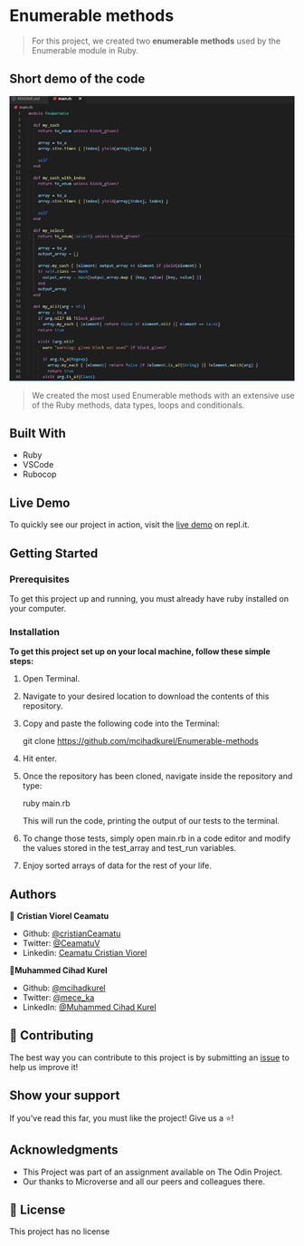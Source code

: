 # Enumerable methods

> For this project, we created two **enumerable methods** used by the Enumerable module in Ruby. 

## Short demo of the code
![screenshot](.github/app-screenshot.png)

> We created the most used Enumerable methods with an extensive use of the Ruby methods, data types, loops and conditionals.

## Built With
- Ruby
- VSCode
- Rubocop

## Live Demo

To quickly see our project in action, visit the [live demo](https://repl.it/@cristianCeamatu/Enumerable-methods#main.rb) on repl.it.

## Getting Started

### Prerequisites

To get this project up and running, you must already have ruby installed on your computer.

### Installation

**To get this project set up on your local machine, follow these simple steps:**

1. Open Terminal.

2. Navigate to your desired location to download the contents of this repository.

3. Copy and paste the following code into the Terminal:

    git clone https://github.com/mcihadkurel/Enumerable-methods

4. Hit enter.

5. Once the repository has been cloned, navigate inside the repository and type:

    ruby main.rb
    
    This will run the code, printing the output of our tests to the terminal. 

6. To change those tests, simply open main.rb in a code editor and modify the values stored in the test_array and test_run variables.

6. Enjoy sorted arrays of data for the rest of your life.

## Authors

👤 **Cristian Viorel Ceamatu**

- Github: [@cristianCeamatu](https://github.com/cristianCeamatu)
- Twitter: [@CeamatuV](https://twitter.com/CeamatuV)
- Linkedin: [Ceamatu Cristian Viorel](https://www.linkedin.com/in/ceamatu-cristian-viorel-7a5469136/)

👤**Muhammed Cihad Kurel**
- Github: [@mcihadkurel](https://github.com/mcihadkurel)
- Twitter: [@mece_ka](https://twitter.com/mece_ka)
- LinkedIn: [@Muhammed Cihad Kurel](https://www.linkedin.com/in/muhammed-cihad-8187581a8/)

## 🤝 Contributing

The best way you can contribute to this project is by submitting an [issue](https://github.com/cristianCeamatu/microverse-bubble-sort/issues) to help us improve it!

## Show your support

If you've read this far, you must like the project! Give us a ⭐️!

## Acknowledgments

- This Project was part of an assignment available on The Odin Project.
- Our thanks to Microverse and all our peers and colleagues there.

## 📝 License

This project has no license
